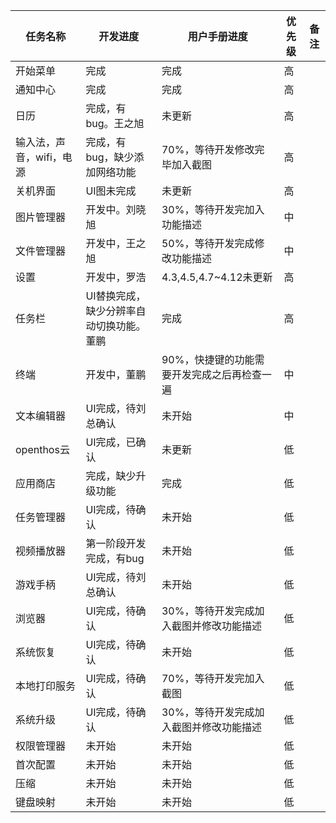 |任务名称|开发进度|用户手册进度|优先级|备注|
|------------|-----|-----|-----|-----|
|开始菜单|完成|完成|高||
|通知中心|完成|完成|高||
|日历|完成，有bug。王之旭|未更新|高||
|输入法，声音，wifi，电源|完成，有bug，缺少添加网络功能|70%，等待开发修改完毕加入截图|高||
|关机界面|UI图未完成|未更新|高||
|图片管理器|开发中。刘晓旭|30%，等待开发完加入功能描述|中||
|文件管理器|开发中，王之旭|50%，等待开发完成修改功能描述|中||
|设置|开发中，罗浩|4.3,4.5,4.7~4.12未更新|高||
|任务栏|UI替换完成，缺少分辨率自动切换功能。董鹏|完成|高||
|终端|开发中，董鹏|90%，快捷键的功能需要开发完成之后再检查一遍|中||
|文本编辑器|UI完成，待刘总确认|未开始|中||
|openthos云|UI完成，已确认|未更新|低||
|应用商店|完成，缺少升级功能|完成|低||
|任务管理器|UI完成，待确认|未开始|低||
|视频播放器|第一阶段开发完成，有bug|未开始|低||
|游戏手柄|UI完成，待刘总确认|未开始|低||
|浏览器|UI完成，待确认|30%，等待开发完成加入截图并修改功能描述|低||
|系统恢复|UI完成，待确认|未开始|低||
|本地打印服务|UI完成，待确认|70%，等待开发完加入截图|低||
|系统升级|UI完成，待确认|30%，等待开发完成加入截图并修改功能描述|低||
|权限管理器|未开始|未开始|低||
|首次配置|未开始|未开始|低||
|压缩|未开始|未开始|低||
|键盘映射|未开始|未开始|低||
